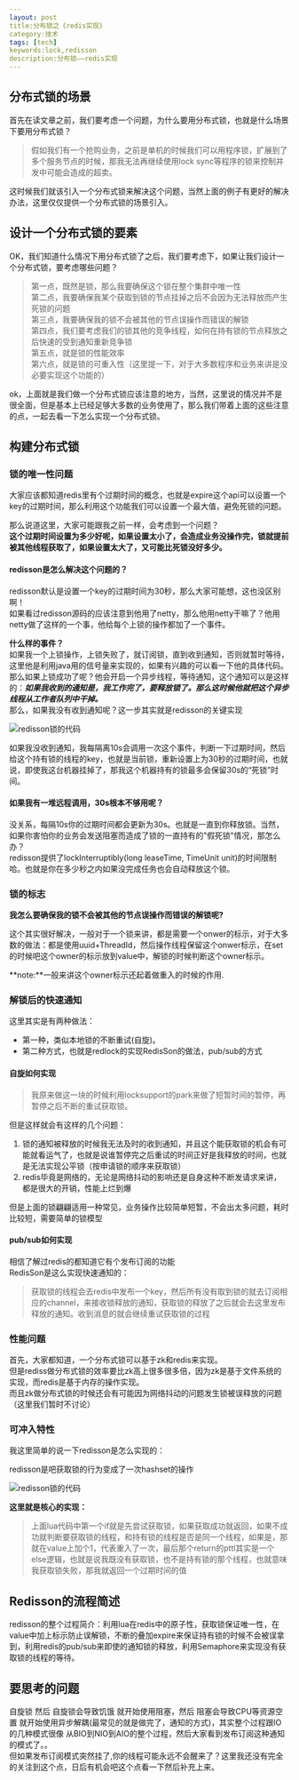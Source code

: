 ```yaml
---
layout: post
title:分布锁之《redis实现》
category:技术
tags: [tech]
keywords:lock,redisson
description:分布锁——redis实现
---
```



## 分布式锁的场景   

首先在读文章之前，我们要考虑一个问题，为什么要用分布式锁，也就是什么场景下要用分布式锁？   

> 假如我们有一个抢购业务，之前是单机的时候我们可以用程序锁，扩展到了多个服务节点的时候，那我无法再继续使用lock sync等程序的锁来控制并发中可能会造成的超卖。   

这时候我们就该引入一个分布式锁来解决这个问题，当然上面的例子有更好的解决办法，这里仅仅提供一个分布式锁的场景引入。   

## 设计一个分布式锁的要素    

OK，我们知道什么情况下用分布式锁了之后，我们要考虑下，如果让我们设计一个分布式锁，要考虑哪些问题？    

> 第一点，既然是锁，那么我要确保这个锁在整个集群中唯一性   
> 第二点，我要确保我某个获取到锁的节点挂掉之后不会因为无法释放而产生死锁的问题   
> 第三点，我要确保我的锁不会被其他的节点误操作而错误的解锁   
> 第四点，我们要考虑我们的锁其他的竞争线程，如何在持有锁的节点释放之后快速的受到通知重新竞争锁   
> 第五点，就是锁的性能效率   
> 第六点，就是锁的可重入性（这里提一下，对于大多数程序和业务来讲是没必要实现这个功能的）   

ok，上面就是我们做一个分布式锁应该注意的地方，当然，这里说的情况并不是很全面，但是基本上已经足够大多数的业务使用了，那么我们带着上面的这些注意的点，一起去看一下怎么实现一个分布式锁。   

## 构建分布式锁    

### 锁的唯一性问题   

大家应该都知道redis里有个过期时间的概念，也就是expire这个api可以设置一个key的过期时间，那么利用这个功能我们可以设置一个最大值，避免死锁的问题。   

那么说道这里，大家可能跟我之前一样，会考虑到一个问题？    
**这个过期时间设置为多少好呢，如果设置太小了，会造成业务没操作完，锁就提前被其他线程获取了，如果设置太大了，又可能比死锁没好多少。**     

#### redisson是怎么解决这个问题的？       

redisson默认是设置一个key的过期时间为30秒，那么大家可能想，这也没区别啊！     
如果看过redisson源码的应该注意到他用了netty，那么他用netty干嘛了？他用netty做了这样的一个事，他给每个上锁的操作都加了一个事件。    

**什么样的事件？**     
如果我一个上锁操作，上锁失败了，就订阅锁，直到收到通知，否则就暂时等待，这里他是利用java用的信号量来实现的，如果有兴趣的可以看一下他的具体代码。      
那么如果上锁成功了呢？他会开启一个异步线程，等待通知，这个通知可以是这样的：***如果我收到的通知是，我工作完了，要释放锁了。那么这时候他就把这个异步线程从工作者队列中干掉。***    
那么，如果我没有收到通知呢？这一步其实就是redisson的关键实现    

![redisson锁的代码](http://7xpz5v.com1.z0.glb.clouddn.com/redis-lock-redisson-step-1)    

如果我没收到通知，我每隔离10s会调用一次这个事件，判断一下过期时间，然后给这个持有锁的线程的key，也就是当前锁，重新设置上为30秒的过期时间，也就说，即使我这台机器挂掉了，那我这个机器持有的锁最多会保留30s的“死锁”时间。    

#### 如果我有一堆远程调用，30s根本不够用呢？   
没关系，每隔10s你的过期时间都会更新为30s。也就是一直到你释放锁。当然，如果你害怕你的业务会发送阻塞而造成了锁的一直持有的"假死锁"情况，那怎么办？    
redisson提供了lockInterruptibly(long leaseTime, TimeUnit unit)的时间限制哈。也就是你在多少秒之内如果没完成任务也会自动释放这个锁。     

### 锁的标志    

**我怎么要确保我的锁不会被其他的节点误操作而错误的解锁呢?**       

这个其实很好解决，一般对于一个锁来讲，都是需要一个onwer的标示，对于大多数的做法：都是使用uuid+ThreadId，然后操作线程保留这个onwer标示，在set的时候吧这个owner的标示放到value中，解锁的时候判断这个owner标示。     

**note:**一般来讲这个owner标示还起着做重入的时候的作用.     

### 解锁后的快速通知     

这里其实是有两种做法：

* 第一种，类似本地锁的不断重试(自旋)。 
* 第二种方式，也就是redlock的实现RedisSon的做法，pub/sub的方式    

#### 自旋如何实现      

> 我原来做这一块的时候利用locksupport的park来做了短暂时间的暂停，再暂停之后不断的重试获取锁。    

但是这样就会有这样的几个问题：    
1. 锁的通知被释放的时候我无法及时的收到通知，并且这个能获取锁的机会有可能就看运气了，也就是说谁暂停完之后重试的时间正好是我释放的时间，也就是无法实现公平锁（按申请锁的顺序来获取锁）   
2. redis毕竟是网络的，无论是网络抖动的影响还是自身这种不断发请求来讲，都是很大的开销，性能上烂到爆    

但是上面的锁翩翩适用一种常见，业务操作比较简单短暂，不会出太多问题，耗时比较短，需要简单的锁模型     

#### pub/sub如何实现     

相信了解过redis的都知道它有个发布订阅的功能      
RedisSon是这么实现快速通知的：    
> 获取锁的线程会去redis中发布一个key，然后所有没有取到锁的就去订阅相应的channel，来接收锁释放的通知，获取锁的释放了之后就会去这里发布释放的通知。收到消息的就会继续重试获取锁的过程      

### 性能问题     

首先，大家都知道，一个分布式锁可以基于zk和redis来实现。   
但是rediss做分布式锁的效率要比zk高上很多很多倍，因为zk是基于文件系统的实现，而redis是基于内存的操作实现。   
而且zk做分布式锁的时候还会有可能因为网络抖动的问题发生锁被误释放的问题（这里我们暂时不讨论）   

###  可冲入特性      

我这里简单的说一下redisson是怎么实现的：   

redisson是吧获取锁的行为变成了一次hashset的操作   

![redisson锁的代码](http://7xpz5v.com1.z0.glb.clouddn.com/redis-lock-redisson-step-2)     

**这里就是核心的实现：**        
> 上面lua代码中第一个if就是先尝试获取锁，如果获取成功就返回，如果不成功就判断要获取锁的线程，和持有锁的线程是否是同一个线程，如果是，那就在value上加个1，代表重入了一次，最后那个return的pttl其实是一个else逻辑，也就是说我既没有获取锁，也不是持有锁的那个线程，也就意味我获取锁失败，那我就返回一个过期时间的值     

## Redisson的流程简述      

redisson的整个过程简介：利用lua在redis中的原子性，获取锁保证唯一性，在value中加上标示防止误解锁，不断的叠加expire来保证持有锁的时候不会被误拿到，利用redis的pub/sub来即使的通知锁的释放，利用Semaphore来实现没有获取锁的线程的等待。    

## 要思考的问题     

自旋锁 然后 自旋锁会导致饥饿 就开始使用阻塞，然后 阻塞会导致CPU等资源空置 就开始使用异步解耦(最常见的就是做完了，通知的方式)，其实整个过程跟IO的几种模式很像 从BIO到NIO到AIO的整个过程，然后大家看到发布订阅这种通知的模式了。。     
但如果发布订阅模式突然挂了,你的线程可能永远不会醒来了？这里我还没有完全的关注到这个点，日后有机会吧这个点看一下然后补充上来。     


